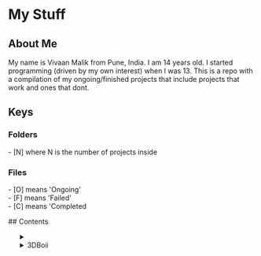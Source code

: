 # My Stuff
## About Me
My name is Vivaan Malik from Pune, India. I am 14 years old. I started programming (driven by my own interest) when I was 13. This is a repo with a compilation of my ongoing/finished projects that include projects that work and ones that dont.
## Keys
<p>
<h3>Folders</h3>
- [N] where N is the number of projects inside <br>
<h3>Files</h3>
- [O] means 'Ongoing' <br>
- [F] means 'Failed' <br>
- [C] means 'Completed <br>
</p>
## Contents
<ul>
<details>
<summary>
<li>3DBoii</li>
</summary>
<ul>
    <li>[O] CITY</li>
    <li>[F] Island</li>
    <li>[C] Terrain</li>
</ul>
</details>
<ul>
